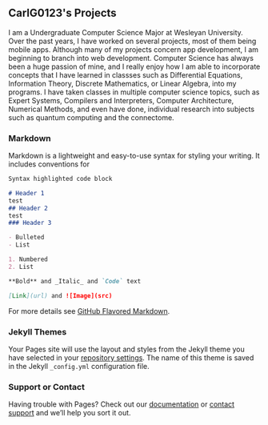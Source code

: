 ## CarlG0123's Projects

I am a Undergraduate Computer Science Major at Wesleyan University. Over the past years, I have worked on several projects, most of them being mobile apps. Although many of my projects concern app development, I am beginning to branch into web development. Computer Science has always been a huge passion of mine, and I really enjoy how I am able to incorporate concepts that I have learned in classses such as Differential Equations, Information Theory, Discrete Mathematics, or Linear Algebra, into my programs. I have taken classes in multiple computer science topics, such as Expert Systems, Compilers and Interpreters, Computer Architecture, Numerical Methods, and even have done, individual research into subjects such as quantum computing and the connectome.

### Markdown

Markdown is a lightweight and easy-to-use syntax for styling your writing. It includes conventions for

```markdown
Syntax highlighted code block

# Header 1
test
## Header 2
test
### Header 3

- Bulleted
- List

1. Numbered
2. List

**Bold** and _Italic_ and `Code` text

[Link](url) and ![Image](src)
```

For more details see [GitHub Flavored Markdown](https://guides.github.com/features/mastering-markdown/).

### Jekyll Themes

Your Pages site will use the layout and styles from the Jekyll theme you have selected in your [repository settings](https://github.com/CarlG0123/CarlG0123.github.io/settings). The name of this theme is saved in the Jekyll `_config.yml` configuration file.

### Support or Contact

Having trouble with Pages? Check out our [documentation](https://help.github.com/categories/github-pages-basics/) or [contact support](https://github.com/contact) and we’ll help you sort it out.
